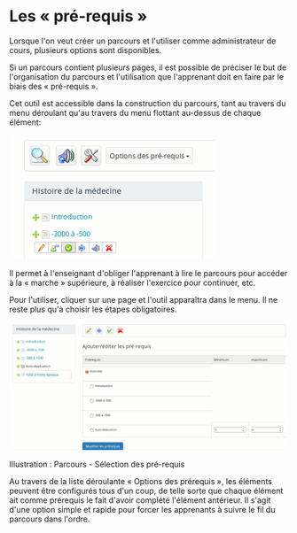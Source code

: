 # Les « pré-requis »

Lorsque l'on veut créer un parcours et l'utiliser comme administrateur de cours, plusieurs options sont disponibles.

Si un parcours contient plusieurs pages, il est possible de préciser le but de l'organisation du parcours et l'utilisation que l'apprenant doit en faire par le biais des « pré-requis ».

Cet outil est accessible dans la construction du parcours, tant au travers du menu déroulant qu'au travers du menu flottant au-dessus de chaque élément:

![](../../.gitbook/assets/image136%20%281%29.png)

Il permet à l'enseignant d'obliger l'apprenant à lire le parcours pour accéder à la « marche » supérieure, à réaliser l'exercice pour continuer, etc.

Pour l'utiliser, cliquer sur une page et l'outil apparaîtra dans le menu. Il ne reste plus qu'à choisir les étapes obligatoires.

![](../../.gitbook/assets/image137%20%281%29.png)

Illustration : Parcours - Sélection des pré-requis

Au travers de la liste déroulante « Options des prérequis », les éléments peuvent être configurés tous d'un coup, de telle sorte que chaque élément ait comme prérequis le fait d'avoir complété l'élément antérieur. Il s'agit d'une option simple et rapide pour forcer les apprenants à suivre le fil du parcours dans l'ordre.

